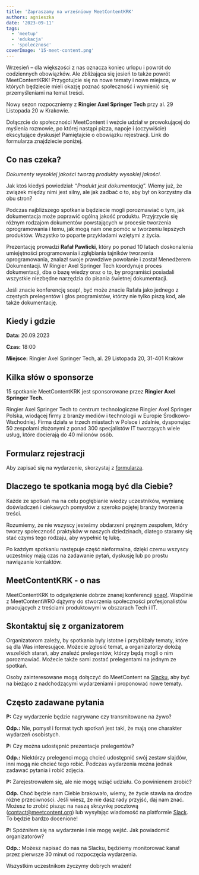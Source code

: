 ```yaml
---
title: 'Zapraszamy na wrześniowy MeetContentKRK'
authors: agnieszka
date: '2023-09-11'
tags:
  - 'meetup'
  - 'edukacja'
  - 'spolecznosc'
coverImage: '15-meet-content.png'
---
```


Wrzesień – dla większości z nas oznacza koniec urlopu i powrót do codziennych
obowiązków. Ale zbliżająca się jesień to także powrót MeetContentKRK!
Przygotujcie się na nowe tematy i nowe miejsca, w których będziecie mieli okazję
poznać społeczność i wymienić się przemyśleniami na temat treści.

<!--truncate-->

Nowy sezon rozpoczniemy z **Ringier Axel Springer Tech** przy al. 29 Listopada
20 w Krakowie.

Dołączcie do społeczności MeetContent i weźcie udział w prowokującej do myślenia
rozmowie, po której nastąpi pizza, napoje i (oczywiście) ekscytujące dyskusje!
Pamiętajcie o obowiązku rejestracji. Link do formularza znajdziecie poniżej.

## Co nas czeka?

_Dokumenty wysokiej jakości tworzą produkty wysokiej jakości._

Jak ktoś kiedyś powiedział: “_Produkt jest dokumentacją_”. Wiemy już, że związek
między nimi jest silny, ale jak zadbać o to, aby był on korzystny dla obu stron?

Podczas najbliższego spotkania będziecie mogli porozmawiać o tym, jak
dokumentacja może poprawić ogólną jakość produktu. Przyjrzycie się różnym
rodzajom dokumentów powstających w procesie tworzenia oprogramowania i temu, jak
mogą nam one pomóc w tworzeniu lepszych produktów. Wszystko to poparte
przykładami wziętymi z życia.

Prezentację prowadzi **Rafał Pawlicki**, który po ponad 10 latach doskonalenia
umiejętności programowania i zgłębiania tajników tworzenia oprogramowania,
znalazł swoje prawdziwe powołanie i został Menedżerem Dokumentacji. W Ringier
Axel Springer Tech koordynuje proces dokumentacji, dba o bazę wiedzy oraz o to,
by programiści posiadali wszystkie niezbędne narzędzia do pisania świetnej
dokumentacji.

Jeśli znacie konferencję soap!, być może znacie Rafała jako jednego z częstych
prelegentów i głos programistów, którzy nie tylko piszą kod, ale także
dokumentację.

## Kiedy i gdzie

**Data:** 20.09.2023

**Czas:** 18:00

**Miejsce:** Ringier Axel Springer Tech, al. 29 Listopada 20, 31-401 Kraków

## Kilka słów o sponsorze

15 spotkanie MeetContentKRK jest sponsorowane przez **Ringier Axel Springer
Tech**.

Ringier Axel Springer Tech to centrum technologiczne Ringier Axel Springer
Polska, wiodącej firmy z branży mediów i technologii w Europie
Środkowo-Wschodniej. Firma działa w trzech miastach w Polsce i zdalnie,
dysponując 50 zespołami złożonymi z ponad 300 specjalistów IT tworzących wiele
usług, które docierają do 40 milionów osób.

## Formularz rejestracji

Aby zapisać się na wydarzenie, skorzystaj z
[formularza](https://forms.gle/s745oZFSDGXsV9GP8).

## Dlaczego te spotkania mogą być dla Ciebie?

Każde ze spotkań ma na celu pogłębianie wiedzy uczestników, wymianę doświadczeń
i ciekawych pomysłów z szeroko pojętej branży tworzenia treści.

Rozumiemy, że nie wszyscy jesteśmy obdarzeni prężnym zespołem, który tworzy
społeczność praktyków w naszych dziedzinach, dlatego staramy się stać czymś tego
rodzaju, aby wypełnić tę lukę.

Po każdym spotkaniu następuje część nieformalna, dzięki czemu wszyscy uczestnicy
mają czas na zadawanie pytań, dyskusję lub po prostu nawiązanie kontaktów.

## MeetContentKRK - o nas

MeetContentKRK to odgałęzienie dobrze znanej konferencji
[soap!](https://soapconf.com/). Wspólnie z MeetContentWRO dążymy do stworzenia
społeczności profesjonalistów pracujących z treściami produktowymi w obszarach
Tech i IT.

## Skontaktuj się z organizatorem

Organizatorom zależy, by spotkania były istotne i przybliżały tematy, które są
dla Was interesujące. Możecie zgłosić temat, a organizatorzy dołożą wszelkich
starań, aby znaleźć prelegentów, którzy będą mogli o nim porozmawiać. Możecie
także sami zostać prelegentami na jednym ze spotkań.

Osoby zainteresowane mogą dołączyć do MeetContent na
[Slacku](https://meetcontent.slack.com/archives/CCZR1KAKF), aby być na bieżąco z
nadchodzącymi wydarzeniami i proponować nowe tematy.

## Często zadawane pytania

**P:** Czy wydarzenie będzie nagrywane czy transmitowane na żywo?

**Odp.:** Nie, pomysł i format tych spotkań jest taki, że mają one charakter
wydarzeń osobistych.

**P:** Czy można udostępnić prezentacje prelegentów?

**Odp.:** Niektórzy prelegenci mogą chcieć udostępnić swój zestaw slajdów, inni
mogą nie chcieć tego robić. Podczas wydarzenia można jednak zadawać pytania i
robić zdjęcia.

**P:** Zarejestrowałem się, ale nie mogę wziąć udziału. Co powinienem zrobić?

**Odp.** Choć będzie nam Ciebie brakowało, wiemy, że życie stawia na drodze
różne przeciwności. Jeśli wiesz, że nie dasz rady przyjść, daj nam znać. Możesz
to zrobić pisząc na naszą skrzynkę pocztową
([contact@meetcontent.org](mailto:contact@meetcontent.org)) lub wysyłając
wiadomość na platformie
[Slack](https://meetcontent.slack.com/archives/CCZR1KAKF). To będzie bardzo
docenione!

**P:** Spóźniłem się na wydarzenie i nie mogę wejść. Jak powiadomić
organizatorów?

**Odp.:** Możesz napisać do nas na Slacku, będziemy monitorować kanał przez
pierwsze 30 minut od rozpoczęcia wydarzenia.

Wszystkim uczestnikom życzymy dobrych wrażeń!
